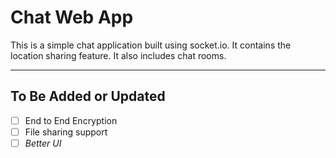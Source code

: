 # Chat Web App
This is a simple chat application built using socket.io. It contains the location sharing feature. It also includes chat rooms.
_____________________________
## To Be Added or Updated
- [ ] End to End Encryption
- [ ] File sharing support
- [ ] *Better UI*
